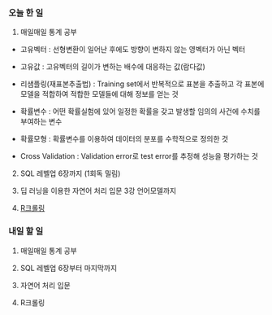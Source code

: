 ### 오늘 한 일
1. 매일매일 통계 공부

* 고유벡터 : 선형변환이 일어난 후에도 방향이 변하지 않는 영벡터가 아닌 벡터

* 고유값 : 고유벡터의 길이가 변하는 배수에 대응하는 값(람다값)

* 리샘플링(재표본추출법) : Training set에서 반복적으로 표본을 추출하고 각 표본에 모델을 적합하여 적합한 모델들에 대해 정보를 얻는 것

* 확률변수 : 어떤 확률실험에 있어 일정한 확률을 갖고 발생할 임의의 사건에 수치를 부여하는 변수

* 확률모형 : 확률변수를 이용하여 데이터의 분포를 수학적으로 정의한 것

* Cross Validation : Validation error로 test error를 추정해 성능을 평가하는 것

2. SQL 레벨업 6장까지 (1회독 밀림)

3. 딥 러닝을 이용한 자연어 처리 입문 3강 언어모델까지

4. [R크롤링](https://www.youtube.com/watch?v=pVRlFwJXZSg)

### 내일 할 일

1. 매일매일 통계 공부

2. SQL 레벨업 6장부터 마지막까지

3. 자연어 처리 입문

4. R크롤링

